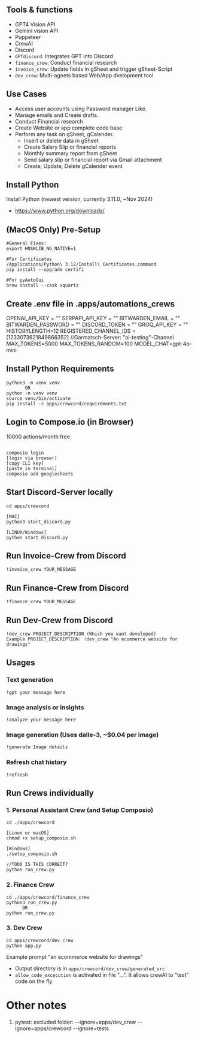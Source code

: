 ## Tools & functions

- GPT4 Vision API
- Gemini vision API
- Puppeteer
- CrewAI
- Discord
- `GPTdiscord`: Integrates GPT into Discord
- `finance_crew`: Conduct financial research
- `invoice_crew`: Update fields in gSheet and trigger gSheet-Script
- `dev_crew`: Multi-agnets based Web/App dvelopment tool

## Use Cases

- Access user accounts using Password manager Like.  
- Manage emails and Create drafts.  
- Conduct Financial research  
- Create Website or app complete code base  
- Perform any task on gSheet, gCalender.  
  - Insert or delete data in gSheet  
  - Create Salary Slip or financial reports
  - Monthly summary report from gSheet   
  - Send salary slip or financial report via Gmail attachment  
  - Create, Update, Delete gCalender event  

## Install Python

Install Python (newest version, currently 3.11.0, ~Nov 2024)

- https://www.python.org/downloads/


## (MacOS Only) Pre-Setup

```shell
#General Fixes:
export HNSWLIB_NO_NATIVE=1

#For Certificates
/Applications/Python\ 3.12/Install\ Certificates.command
pip install --upgrade certifi

#For pyAutoGui
brew install --cask xquartz
```


## Create .env file in .apps/automations_crews
OPENAI_API_KEY = ""
SERPAPI_API_KEY = ""
BITWARDEN_EMAIL = ""
BITWARDEN_PASSWORD = ""
DISCORD_TOKEN = ""
GROQ_API_KEY = ""
HISTORYLENGTH=12
REGISTERED_CHANNEL_IDS = [1233073621849866352] //Garmatsch-Server: "ai-testing"-Channel
MAX_TOKENS=5000
MAX_TOKENS_RANDOM=100
MODEL_CHAT=gpt-4o-mini

## Install Python Requirements

```shell
python3 -m venv venv
       OR
python -m venv venv
source venv/bin/activate
pip install -r apps/crewcord/requirements.txt
```


## Login to Compose.io (in Browser)
10000 actions/month free
```shell

composio login
[login via browser]
[copy CLI key]
[paste in terminal]
composio add googlesheets

```

## Start Discord-Server locally

```shell
cd apps/crewcord

[MAC] 
python3 start_discord.py

[LINUX/Windows]
python start_discord.py

```


## Run Invoice-Crew from Discord

```
!invoice_crew YOUR_MESSAGE
```

## Run Finance-Crew from Discord

```
!finance_crew YOUR_MESSAGE
```

## Run Dev-Crew from Discord 

```
!dev_crew PROJECT_DESCRIPTION (Which you want developed)
Example PROJECT_DESCRIPTION: !dev_crew "An ecommerce website for drawings"

```


## Usages

### Text generation 
```
!gpt your message here
```

### Image analysis or insights
```
!analyze your message here
```

### Image generation (Uses dalle-3, ~$0.04 per image)
```
!generate Image details
```

### Refresh chat history
```
!refresh 
```


## Run Crews individually 
### 1. Personal Assistant Crew (and Setup Composio)
```shell
cd ./apps/crewcord

[Linux or macOS]
chmod +x setup_composio.sh

[Windows]
./setup_composio.sh

//TODO IS THIS CORRECT?
python run_crew.py 
```


### 2. Finance Crew
```shell
cd ./apps/crewcord/finance_crew
python3 run_crew.py
      OR
python run_crew.py

```


### 3. Dev Crew
```shell
cd apps/crewcord/dev_crew
python app.py
```
Example prompt "an ecommerce website for drawings"
- Output directory is in `apps/crewcord/dev_crew/generated_src`
- `allow_code_excecution` is activated in file "...". It allows crewAI to "test" code on the fly


# Other notes

1. pytest: excluded folder:
  --ignore=apps/dev_crew --ignore=apps/crewcord --ignore=tests